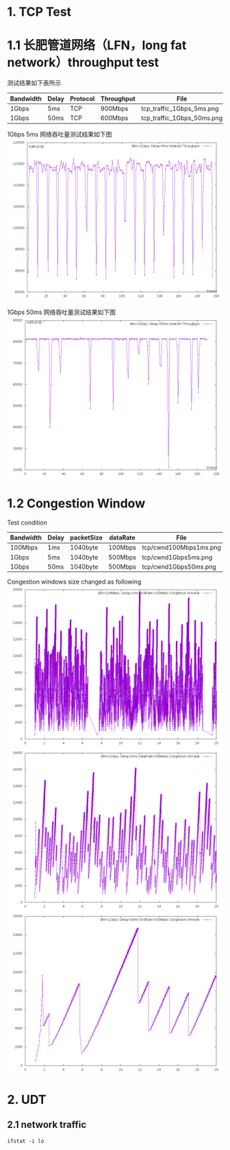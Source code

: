 # 1. TCP Test
# 1.1 长肥管道网络（LFN，long fat network）throughput test
 测试结果如下表所示  

| Bandwidth | Delay | Protocol | Throughput |  File |
| --- | ---| --- | ---|  -- |
| 1Gbps | 5ms | TCP | 900Mbps |  tcp_traffic_1Gbps_5ms.png |
| 1Gbps | 50ms | TCP | 600Mbps |  tcp_traffic_1Gbps_50ms.png |

1Gbps 5ms 网络吞吐量测试结果如下图  
![tcp/tcp_traffic_1Gbps_5ms.png](./tcp/tcp_traffic_1Gbps_5ms.png)

1Gbps 50ms 网络吞吐量测试结果如下图  
![tcp/tcp_traffic_1Gbps_50ms.png](./tcp/tcp_traffic_1Gbps_50ms.png)

# 1.2 Congestion Window
Test condition

| Bandwidth | Delay | packetSize  | dataRate | File |
| --- | ---| --- | --- | --- |  
| 100Mbps | 1ms | 1040byte | 100Mbps | tcp/cwnd100Mbps1ms.png |
| 1Gbps | 5ms | 1040byte | 500Mbps | tcp/cwnd1Gbps5ms.png |
| 1Gbps | 50ms | 1040byte | 500Mbps | tcp/cwnd1Gbps50ms.png |

Congestion windows size changed as following   
![tcp/cwnd100Mbps1ms.png](./tcp/cwnd100Mbps1ms.png)  
![tcp/cwnd1Gbps5ms.png](./tcp/cwnd1Gbps5ms.png)  
![tcp/cwnd1Gbps50ms.png](./tcp/cwnd1Gbps50ms.png)  
# 2. UDT
## 2.1 network traffic
```
ifstat -i lo
```
